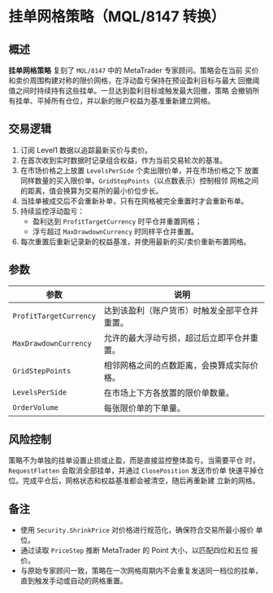# 挂单网格策略（MQL/8147 转换）

## 概述

**挂单网格策略** 复刻了 `MQL/8147` 中的 MetaTrader 专家顾问。策略会在当前
买价和卖价周围构建对称的限价网格，在浮动盈亏保持在预设盈利目标与最大
回撤阈值之间时持续持有这些挂单。一旦达到盈利目标或触发最大回撤，策略
会撤销所有挂单、平掉所有仓位，并以新的账户权益为基准重新建立网格。

## 交易逻辑

1. 订阅 Level1 数据以追踪最新买价与卖价。
2. 在首次收到实时数据时记录组合权益，作为当前交易轮次的基准。
3. 在市场价格之上放置 `LevelsPerSide` 个卖出限价单，并在市场价格之下
   放置同样数量的买入限价单。`GridStepPoints`（以点数表示）控制相邻
   网格之间的距离，值会换算为交易所的最小价位步长。
4. 当挂单被成交后不会重新补单，只有在网格被完全重置时才会重新布单。
5. 持续监控浮动盈亏：
   - 盈利达到 `ProfitTargetCurrency` 时平仓并重置网格；
   - 浮亏超过 `MaxDrawdownCurrency` 时同样平仓并重置。
6. 每次重置后重新记录新的权益基准，并使用最新的买/卖价重新布置网格。

## 参数

| 参数 | 说明 |
|------|------|
| `ProfitTargetCurrency` | 达到该盈利（账户货币）时触发全部平仓并重置。 |
| `MaxDrawdownCurrency` | 允许的最大浮动亏损，超过后立即平仓并重置。 |
| `GridStepPoints` | 相邻网格之间的点数距离，会换算成实际价格。 |
| `LevelsPerSide` | 在市场上下方各放置的限价单数量。 |
| `OrderVolume` | 每张限价单的下单量。 |

## 风险控制

策略不为单独的挂单设置止损或止盈，而是直接监控整体盈亏。当需要平仓
时，`RequestFlatten` 会取消全部挂单，并通过 `ClosePosition` 发送市价单
快速平掉仓位。完成平仓后，网格状态和权益基准都会被清空，随后再重新建
立新的网格。

## 备注

- 使用 `Security.ShrinkPrice` 对价格进行规范化，确保符合交易所最小报价
  单位。
- 通过读取 `PriceStep` 推断 MetaTrader 的 Point 大小，以匹配四位和五位
  报价。
- 与原始专家顾问一致，策略在一次网格周期内不会重复发送同一档位的挂单，
  直到触发手动或自动的网格重置。

